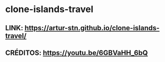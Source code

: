 # clone-islands-travel

## LINK: https://artur-stn.github.io/clone-islands-travel/
## CRÉDITOS: https://youtu.be/6GBVaHH_6bQ
